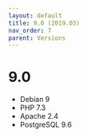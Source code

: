 ```yaml
---
layout: default
title: 9.0 (2019.03)
nav_order: 7
parent: Versions
---
```


# 9.0

- Debian 9
- PHP 7.3
- Apache 2.4
- PostgreSQL 9.6
